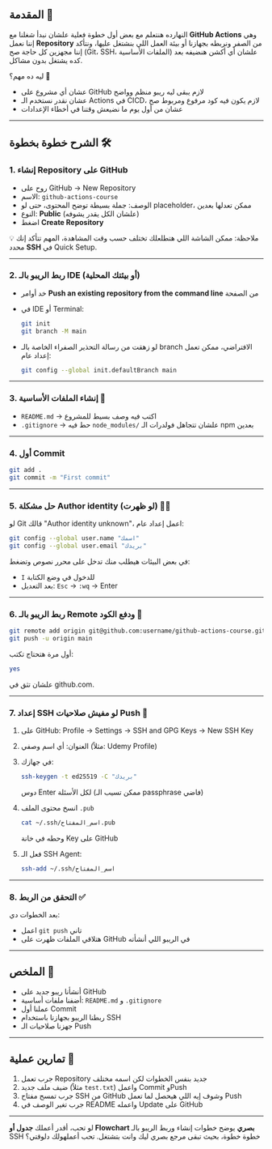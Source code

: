 

## المقدمة 🎯

النهارده هنتعلم مع بعض أول خطوة فعلية علشان نبدأ شغلنا مع **GitHub Actions** وهي إننا نعمل **Repository** من الصفر ونربطه بجهازنا أو بيئة العمل اللي بنشتغل عليها، ونتأكد إننا مجهزين كل حاجة صح (Git، SSH، الملفات الأساسية) علشان أي أكشن هنضيفه بعد كده يشتغل بدون مشاكل.

ليه ده مهم؟ 🤔

* عشان أي مشروع على GitHub لازم يبقى ليه ريبو منظم وواضح
* عشان نقدر نستخدم الـ Actions في CICD، لازم يكون فيه كود مرفوع ومربوط صح
* عشان من أول يوم ما نضيعش وقتنا في أخطاء الإعدادات

---

## الشرح خطوة بخطوة 🛠

### 1. إنشاء Repository على GitHub

* روح على GitHub → New Repository
* الاسم: `github-actions-course`
* الوصف: جملة بسيطة توضح المحتوى، حتى لو placeholder، ممكن تعدلها بعدين
* النوع: **Public** (علشان الكل يقدر يشوفه)
* اضغط **Create Repository**

💡 ملاحظة: ممكن الشاشة اللي هتطلعلك تختلف حسب وقت المشاهدة، المهم تتأكد إنك محدد **SSH** في Quick Setup.

---

### 2. ربط الريبو بالـ IDE (أو بيئتك المحلية)

* خد أوامر **Push an existing repository from the command line** من الصفحة
* في IDE أو Terminal:

  ```bash
  git init
  git branch -M main
  ```
* لو زهقت من رسالة التحذير الصفراء الخاصة بالـ branch الافتراضي، ممكن تعمل إعداد عام:

  ```bash
  git config --global init.defaultBranch main
  ```

---

### 3. إنشاء الملفات الأساسية 📂

* `README.md` → اكتب فيه وصف بسيط للمشروع
* `.gitignore` → حط فيه `node_modules/` علشان تتجاهل فولدرات الـ npm بعدين

---

### 4. أول Commit

```bash
git add .
git commit -m "First commit"
```

---

### 5. حل مشكلة Author identity (لو ظهرت) 🕵️‍♂️

لو Git قالك "Author identity unknown"، اعمل إعداد عام:

```bash
git config --global user.name "اسمك"
git config --global user.email "بريدك"
```

في بعض البيئات هيطلب منك تدخل على محرر نصوص وتضغط:

* `I` للدخول في وضع الكتابة
* بعد التعديل: `Esc` → `:wq` → Enter

---

### 6. ربط الريبو بالـ Remote ودفع الكود 🚀

```bash
git remote add origin git@github.com:username/github-actions-course.git
git push -u origin main
```

أول مرة هتحتاج تكتب:

```bash
yes
```

علشان تثق في github.com.

---

### 7. إعداد SSH لو مفيش صلاحيات Push 🔑

1. على GitHub: Profile → Settings → SSH and GPG Keys → New SSH Key
2. العنوان: أي اسم وصفي (مثلاً: Udemy Profile)
3. في جهازك:

   ```bash
   ssh-keygen -t ed25519 -C "بريدك"
   ```

   دوس Enter لكل الأسئلة (ممكن تسيب الـ passphrase فاضي)
4. انسخ محتوى الملف `.pub`

   ```bash
   cat ~/.ssh/اسم_المفتاح.pub
   ```

   وحطه في خانة Key على GitHub
5. فعل الـ SSH Agent:

   ```bash
   ssh-add ~/.ssh/اسم_المفتاح
   ```

---

### 8. التحقق من الربط ✅

بعد الخطوات دي:

* اعمل `git push` تاني
* هتلاقي الملفات ظهرت على GitHub في الريبو اللي أنشأته

---

## الملخص 📝

* أنشأنا ريبو جديد على GitHub
* أضفنا ملفات أساسية: `README.md` و `.gitignore`
* عملنا أول Commit
* ربطنا الريبو بجهازنا باستخدام SSH
* جهزنا صلاحيات الـ Push

---

## تمارين عملية 💪

1. جرب تعمل Repository جديد بنفس الخطوات لكن اسمه مختلف
2. ضيف ملف جديد (مثلاً `test.txt`) واعمل Commit وPush
3. جرب تمسح مفتاح SSH من GitHub وشوف إيه اللي هيحصل لما تعمل Push
4. جرب تغير الوصف في README واعمله Update على GitHub

---

لو تحب، أقدر أعملك **جدول أو Flowchart بصري** يوضح خطوات إنشاء وربط الريبو بالـ SSH خطوة خطوة، بحيث تبقى مرجع بصري ليك وانت بتشتغل.
تحب أعملهولك دلوقتي؟
